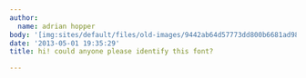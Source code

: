 ```yaml
---
author:
  name: adrian hopper
body: '[img:sites/default/files/old-images/9442ab64d57773dd800b6681ad9858cf_4156.jpg]'
date: '2013-05-01 19:35:29'
title: hi! could anyone please identify this font?

---
```


